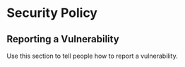# Security Policy

## Reporting a Vulnerability

Use this section to tell people how to report a vulnerability.


